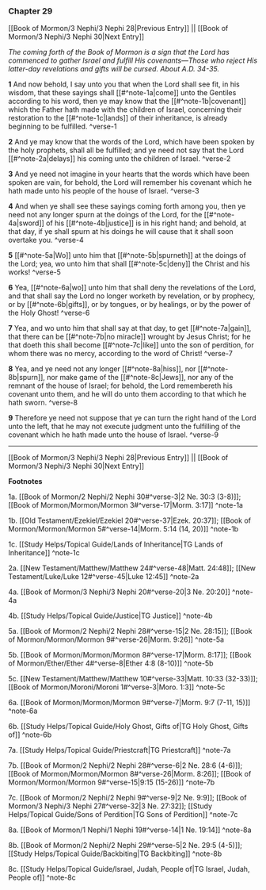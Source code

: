 ### Chapter 29

[[Book of Mormon/3 Nephi/3 Nephi 28|Previous Entry]]  ||  [[Book of Mormon/3 Nephi/3 Nephi 30|Next Entry]]

*The coming forth of the Book of Mormon is a sign that the Lord has commenced to gather Israel and fulfill His covenants—Those who reject His latter-day revelations and gifts will be cursed. About A.D. 34-35.*

**1**  And now behold, I say unto you that when the Lord shall see fit, in his wisdom, that these sayings shall [[#^note-1a|come]] unto the Gentiles according to his word, then ye may know that the [[#^note-1b|covenant]] which the Father hath made with the children of Israel, concerning their restoration to the [[#^note-1c|lands]] of their inheritance, is already beginning to be fulfilled. ^verse-1

**2**  And ye may know that the words of the Lord, which have been spoken by the holy prophets, shall all be fulfilled; and ye need not say that the Lord [[#^note-2a|delays]] his coming unto the children of Israel. ^verse-2

**3**  And ye need not imagine in your hearts that the words which have been spoken are vain, for behold, the Lord will remember his covenant which he hath made unto his people of the house of Israel. ^verse-3

**4**  And when ye shall see these sayings coming forth among you, then ye need not any longer spurn at the doings of the Lord, for the [[#^note-4a|sword]] of his [[#^note-4b|justice]] is in his right hand; and behold, at that day, if ye shall spurn at his doings he will cause that it shall soon overtake you. ^verse-4

**5**  [[#^note-5a|Wo]] unto him that [[#^note-5b|spurneth]] at the doings of the Lord; yea, wo unto him that shall [[#^note-5c|deny]] the Christ and his works! ^verse-5

**6**  Yea, [[#^note-6a|wo]] unto him that shall deny the revelations of the Lord, and that shall say the Lord no longer worketh by revelation, or by prophecy, or by [[#^note-6b|gifts]], or by tongues, or by healings, or by the power of the Holy Ghost! ^verse-6

**7**  Yea, and wo unto him that shall say at that day, to get [[#^note-7a|gain]], that there can be [[#^note-7b|no miracle]] wrought by Jesus Christ; for he that doeth this shall become [[#^note-7c|like]] unto the son of perdition, for whom there was no mercy, according to the word of Christ! ^verse-7

**8**  Yea, and ye need not any longer [[#^note-8a|hiss]], nor [[#^note-8b|spurn]], nor make game of the [[#^note-8c|Jews]], nor any of the remnant of the house of Israel; for behold, the Lord remembereth his covenant unto them, and he will do unto them according to that which he hath sworn. ^verse-8

**9**  Therefore ye need not suppose that ye can turn the right hand of the Lord unto the left, that he may not execute judgment unto the fulfilling of the covenant which he hath made unto the house of Israel. ^verse-9


---
[[Book of Mormon/3 Nephi/3 Nephi 28|Previous Entry]]  ||  [[Book of Mormon/3 Nephi/3 Nephi 30|Next Entry]]


**Footnotes**


1a. [[Book of Mormon/2 Nephi/2 Nephi 30#^verse-3|2 Ne. 30:3 (3-8)]]; [[Book of Mormon/Mormon/Mormon 3#^verse-17|Morm. 3:17]] ^note-1a

1b. [[Old Testament/Ezekiel/Ezekiel 20#^verse-37|Ezek. 20:37]]; [[Book of Mormon/Mormon/Mormon 5#^verse-14|Morm. 5:14 (14, 20)]] ^note-1b

1c. [[Study Helps/Topical Guide/Lands of Inheritance|TG Lands of Inheritance]] ^note-1c

2a. [[New Testament/Matthew/Matthew 24#^verse-48|Matt. 24:48]]; [[New Testament/Luke/Luke 12#^verse-45|Luke 12:45]] ^note-2a

4a. [[Book of Mormon/3 Nephi/3 Nephi 20#^verse-20|3 Ne. 20:20]] ^note-4a

4b. [[Study Helps/Topical Guide/Justice|TG Justice]] ^note-4b

5a. [[Book of Mormon/2 Nephi/2 Nephi 28#^verse-15|2 Ne. 28:15]]; [[Book of Mormon/Mormon/Mormon 9#^verse-26|Morm. 9:26]] ^note-5a

5b. [[Book of Mormon/Mormon/Mormon 8#^verse-17|Morm. 8:17]]; [[Book of Mormon/Ether/Ether 4#^verse-8|Ether 4:8 (8-10)]] ^note-5b

5c. [[New Testament/Matthew/Matthew 10#^verse-33|Matt. 10:33 (32-33)]]; [[Book of Mormon/Moroni/Moroni 1#^verse-3|Moro. 1:3]] ^note-5c

6a. [[Book of Mormon/Mormon/Mormon 9#^verse-7|Morm. 9:7 (7-11, 15)]] ^note-6a

6b. [[Study Helps/Topical Guide/Holy Ghost, Gifts of|TG Holy Ghost, Gifts of]] ^note-6b

7a. [[Study Helps/Topical Guide/Priestcraft|TG Priestcraft]] ^note-7a

7b. [[Book of Mormon/2 Nephi/2 Nephi 28#^verse-6|2 Ne. 28:6 (4-6)]]; [[Book of Mormon/Mormon/Mormon 8#^verse-26|Morm. 8:26]]; [[Book of Mormon/Mormon/Mormon 9#^verse-15|9:15 (15-26)]] ^note-7b

7c. [[Book of Mormon/2 Nephi/2 Nephi 9#^verse-9|2 Ne. 9:9]]; [[Book of Mormon/3 Nephi/3 Nephi 27#^verse-32|3 Ne. 27:32]]; [[Study Helps/Topical Guide/Sons of Perdition|TG Sons of Perdition]] ^note-7c

8a. [[Book of Mormon/1 Nephi/1 Nephi 19#^verse-14|1 Ne. 19:14]] ^note-8a

8b. [[Book of Mormon/2 Nephi/2 Nephi 29#^verse-5|2 Ne. 29:5 (4-5)]]; [[Study Helps/Topical Guide/Backbiting|TG Backbiting]] ^note-8b

8c. [[Study Helps/Topical Guide/Israel, Judah, People of|TG Israel, Judah, People of]] ^note-8c